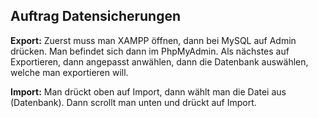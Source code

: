 ## Auftrag Datensicherungen

**Export:** Zuerst muss man XAMPP öffnen, dann bei MySQL auf Admin drücken. Man befindet sich dann im PhpMyAdmin. Als nächstes auf Exportieren, dann angepasst anwählen,
dann die Datenbank auswählen, welche man exportieren will. 

**Import:** Man drückt oben auf Import, dann wählt man die Datei aus (Datenbank). Dann scrollt man unten und drückt auf Import.

